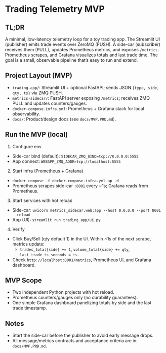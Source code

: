 # Trading Telemetry MVP

## TL;DR
A minimal, low-latency telemetry loop for a toy trading app. The Streamlit UI (publisher) emits trade events over ZeroMQ (PUSH). A side-car (subscriber) receives them (PULL), updates Prometheus metrics, and exposes `/metrics`. Prometheus scrapes, and Grafana visualizes totals and last trade time. The goal is a small, observable pipeline that’s easy to run and extend.

## Project Layout (MVP)
- `trading-app/`: Streamlit UI + optional FastAPI; sends JSON `{type, side, qty, ts}` via ZMQ PUSH.
- `metrics-sidecar/`: FastAPI server exposing `/metrics`; receives ZMQ PULL and updates counters/gauges.
- `docker-compose.infra.yml`: Prometheus + Grafana stack for local observability.
- `docs/`: Product/design docs (see `docs/MVP.PRD.md`).

## Run the MVP (local)
1) Configure env
- Side-car bind (default): `SIDECAR_ZMQ_BIND=tcp://0.0.0.0:5555`
- App connect: `WEBAPP_ZMQ_ADDR=tcp://localhost:5555`

2) Start infra (Prometheus + Grafana)
- `docker compose -f docker-compose.infra.yml up -d`
- Prometheus scrapes side-car `:8001` every ~1s; Grafana reads from Prometheus.

3) Start services with hot reload
- Side-car: `uvicorn metrics_sidecar.web:app --host 0.0.0.0 --port 8001 --reload`
- App (UI): `streamlit run trading_app/ui.py`

4) Verify
- Click Buy/Sell (qty default 1) in the UI. Within ~1s of the next scrape, metrics update:
  - `trades_total{side} += 1`, `volume_total{side} += qty`, `last_trade_ts_seconds = ts`.
- Check `http://localhost:8001/metrics`, Prometheus UI, and Grafana dashboard.

## MVP Scope
- Two independent Python projects with hot reload.
- Prometheus counters/gauges only (no durability guarantees).
- One simple Grafana dashboard panelizing totals by side and the last trade timestamp.

## Notes
- Start the side-car before the publisher to avoid early message drops.
- All message/metrics contracts and acceptance criteria are in `docs/MVP.PRD.md`.
